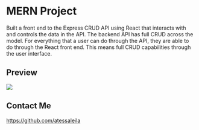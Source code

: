 # MERN Project

Built a front end to the Express CRUD API using React that interacts with and controls the data in the API. The backend API has full CRUD across the model. For everything that a user can do through the API, they are able to do through the React front end. This means full CRUD capabilities through the user interface.


## Preview

![](https://media.giphy.com/media/Ss0lrneDCKkvlxEY9E/giphy.gif)


## Contact Me

https://github.com/atessaleila